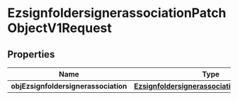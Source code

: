 

# EzsignfoldersignerassociationPatchObjectV1Request

## Properties

Name | Type | Description | Notes
------------ | ------------- | ------------- | -------------
**objEzsignfoldersignerassociation** | [**EzsignfoldersignerassociationRequestPatch**](EzsignfoldersignerassociationRequestPatch.md) |  | 




